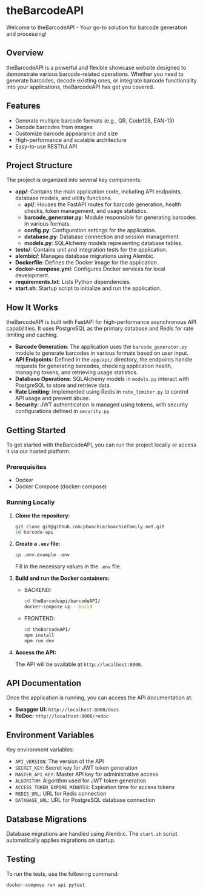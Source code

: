 # theBarcodeAPI

Welcome to theBarcodeAPI - Your go-to solution for barcode generation and processing!

## Overview

theBarcodeAPI is a powerful and flexible showcase website designed to demonstrate various barcode-related operations. Whether you need to generate barcodes, decode existing ones, or integrate barcode functionality into your applications, theBarcodeAPI has got you covered.

## Features

- Generate multiple barcode formats (e.g., QR, Code128, EAN-13)
- Decode barcodes from images
- Customize barcode appearance and size
- High-performance and scalable architecture
- Easy-to-use RESTful API

## Project Structure

The project is organized into several key components:

- **app/**: Contains the main application code, including API endpoints, database models, and utility functions.
  - **api/**: Houses the FastAPI routes for barcode generation, health checks, token management, and usage statistics.
  - **barcode_generator.py**: Module responsible for generating barcodes in various formats.
  - **config.py**: Configuration settings for the application.
  - **database.py**: Database connection and session management.
  - **models.py**: SQLAlchemy models representing database tables.
- **tests/**: Contains unit and integration tests for the application.
- **alembic/**: Manages database migrations using Alembic.
- **Dockerfile**: Defines the Docker image for the application.
- **docker-compose.yml**: Configures Docker services for local development.
- **requirements.txt**: Lists Python dependencies.
- **start.sh**: Startup script to initialize and run the application.

## How It Works

theBarcodeAPI is built with FastAPI for high-performance asynchronous API capabilities. It uses PostgreSQL as the primary database and Redis for rate limiting and caching.

- **Barcode Generation**: The application uses the `barcode_generator.py` module to generate barcodes in various formats based on user input.
- **API Endpoints**: Defined in the `app/api/` directory, the endpoints handle requests for generating barcodes, checking application health, managing tokens, and retrieving usage statistics.
- **Database Operations**: SQLAlchemy models in `models.py` interact with PostgreSQL to store and retrieve data.
- **Rate Limiting**: Implemented using Redis in `rate_limiter.py` to control API usage and prevent abuse.
- **Security**: JWT authentication is managed using tokens, with security configurations defined in `security.py`.

## Getting Started

To get started with theBarcodeAPI, you can run the project locally or access it via our hosted platform.

### Prerequisites

- Docker
- Docker Compose (docker-compose)

### Running Locally

1. **Clone the repository:**

    ```bash
    git clone git@github.com:pboachie/boachiefamily.net.git
    cd barcode-api
    ```

2. **Create a `.env` file:**

    ```bash
    cp .env.example .env
    ```

    Fill in the necessary values in the `.env` file.

3. **Build and run the Docker containers:**
    - BACKEND:
        ```bash
        cd theBarcodeapi/barcodeAPI/
        docker-compose up --build
        ```
    - FRONTEND:
        ```bash
        cd theBarcodeAPI/
        npm install
        npm run dev

4. **Access the API:**

    The API will be available at `http://localhost:8000`.

## API Documentation

Once the application is running, you can access the API documentation at:

- **Swagger UI:** `http://localhost:8000/docs`
- **ReDoc:** `http://localhost:8000/redoc`

## Environment Variables

Key environment variables:

- `API_VERSION`: The version of the API
- `SECRET_KEY`: Secret key for JWT token generation
- `MASTER_API_KEY`: Master API key for administrative access
- `ALGORITHM`: Algorithm used for JWT token generation
- `ACCESS_TOKEN_EXPIRE_MINUTES`: Expiration time for access tokens
- `REDIS_URL`: URL for Redis connection
- `DATABASE_URL`: URL for PostgreSQL database connection

## Database Migrations

Database migrations are handled using Alembic. The `start.sh` script automatically applies migrations on startup.

## Testing

To run the tests, use the following command:

```bash
docker-compose run api pytest